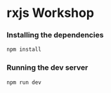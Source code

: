 # rxjs Workshop

### Installing the dependencies
```sh
npm install
```

### Running the dev server
```sh
npm run dev
```